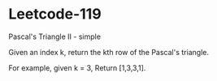 # Leetcode-119
Pascal's Triangle II - simple

Given an index k, return the kth row of the Pascal's triangle.

For example, given k = 3,
Return [1,3,3,1].

